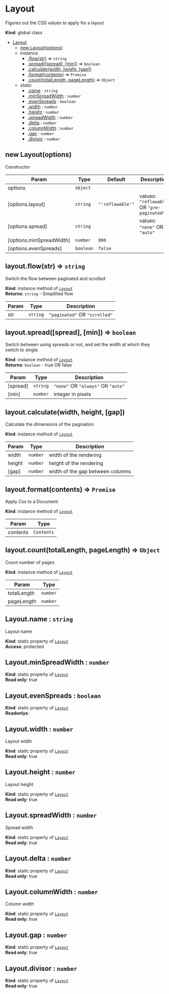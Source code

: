 <a name="Layout"></a>

# Layout
Figures out the CSS values to apply for a layout

**Kind**: global class  

* [Layout](#Layout)
    * [new Layout(options)](#new_Layout_new)
    * _instance_
        * [.flow(str)](#Layout+flow) ⇒ <code>string</code>
        * [.spread([spread], [min])](#Layout+spread) ⇒ <code>boolean</code>
        * [.calculate(width, height, [gap])](#Layout+calculate)
        * [.format(contents)](#Layout+format) ⇒ <code>Promise</code>
        * [.count(totalLength, pageLength)](#Layout+count) ⇒ <code>Object</code>
    * _static_
        * [.name](#Layout.name) : <code>string</code>
        * [.minSpreadWidth](#Layout.minSpreadWidth) : <code>number</code>
        * [.evenSpreads](#Layout.evenSpreads) : <code>boolean</code>
        * [.width](#Layout.width) : <code>number</code>
        * [.height](#Layout.height) : <code>number</code>
        * [.spreadWidth](#Layout.spreadWidth) : <code>number</code>
        * [.delta](#Layout.delta) : <code>number</code>
        * [.columnWidth](#Layout.columnWidth) : <code>number</code>
        * [.gap](#Layout.gap) : <code>number</code>
        * [.divisor](#Layout.divisor) : <code>number</code>

<a name="new_Layout_new"></a>

## new Layout(options)
Constructor


| Param | Type | Default | Description |
| --- | --- | --- | --- |
| options | <code>object</code> |  |  |
| [options.layout] | <code>string</code> | <code>&quot;&#x27;reflowable&#x27;&quot;</code> | values: `"reflowable"` OR `"pre-paginated"` |
| [options.spread] | <code>string</code> |  | values: `"none"` OR `"auto"` |
| [options.minSpreadWidth] | <code>number</code> | <code>800</code> |  |
| [options.evenSpreads] | <code>boolean</code> | <code>false</code> |  |

<a name="Layout+flow"></a>

## layout.flow(str) ⇒ <code>string</code>
Switch the flow between paginated and scrolled

**Kind**: instance method of [<code>Layout</code>](#Layout)  
**Returns**: <code>string</code> - Simplified flow  

| Param | Type | Description |
| --- | --- | --- |
| str | <code>string</code> | `"paginated"` OR `"scrolled"` |

<a name="Layout+spread"></a>

## layout.spread([spread], [min]) ⇒ <code>boolean</code>
Switch between using spreads or not, and set the
width at which they switch to single.

**Kind**: instance method of [<code>Layout</code>](#Layout)  
**Returns**: <code>boolean</code> - true OR false  

| Param | Type | Description |
| --- | --- | --- |
| [spread] | <code>string</code> | `"none"` OR `"always"` OR `"auto"` |
| [min] | <code>number</code> | integer in pixels |

<a name="Layout+calculate"></a>

## layout.calculate(width, height, [gap])
Calculate the dimensions of the pagination

**Kind**: instance method of [<code>Layout</code>](#Layout)  

| Param | Type | Description |
| --- | --- | --- |
| width | <code>number</code> | width of the rendering |
| height | <code>number</code> | height of the rendering |
| [gap] | <code>number</code> | width of the gap between columns |

<a name="Layout+format"></a>

## layout.format(contents) ⇒ <code>Promise</code>
Apply Css to a Document

**Kind**: instance method of [<code>Layout</code>](#Layout)  

| Param | Type |
| --- | --- |
| contents | <code>Contents</code> | 

<a name="Layout+count"></a>

## layout.count(totalLength, pageLength) ⇒ <code>Object</code>
Count number of pages

**Kind**: instance method of [<code>Layout</code>](#Layout)  

| Param | Type |
| --- | --- |
| totalLength | <code>number</code> | 
| pageLength | <code>number</code> | 

<a name="Layout.name"></a>

## Layout.name : <code>string</code>
Layout name

**Kind**: static property of [<code>Layout</code>](#Layout)  
**Access**: protected  
<a name="Layout.minSpreadWidth"></a>

## Layout.minSpreadWidth : <code>number</code>
**Kind**: static property of [<code>Layout</code>](#Layout)  
**Read only**: true  
<a name="Layout.evenSpreads"></a>

## Layout.evenSpreads : <code>boolean</code>
**Kind**: static property of [<code>Layout</code>](#Layout)  
**Readonlys**:   
<a name="Layout.width"></a>

## Layout.width : <code>number</code>
Layout width

**Kind**: static property of [<code>Layout</code>](#Layout)  
**Read only**: true  
<a name="Layout.height"></a>

## Layout.height : <code>number</code>
Layout height

**Kind**: static property of [<code>Layout</code>](#Layout)  
**Read only**: true  
<a name="Layout.spreadWidth"></a>

## Layout.spreadWidth : <code>number</code>
Spread width

**Kind**: static property of [<code>Layout</code>](#Layout)  
**Read only**: true  
<a name="Layout.delta"></a>

## Layout.delta : <code>number</code>
**Kind**: static property of [<code>Layout</code>](#Layout)  
**Read only**: true  
<a name="Layout.columnWidth"></a>

## Layout.columnWidth : <code>number</code>
Column width

**Kind**: static property of [<code>Layout</code>](#Layout)  
**Read only**: true  
<a name="Layout.gap"></a>

## Layout.gap : <code>number</code>
**Kind**: static property of [<code>Layout</code>](#Layout)  
**Read only**: true  
<a name="Layout.divisor"></a>

## Layout.divisor : <code>number</code>
**Kind**: static property of [<code>Layout</code>](#Layout)  
**Read only**: true  
